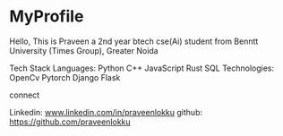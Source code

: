 # MyProfile

Hello, This is Praveen a 2nd year btech cse(Ai) student from Benntt University (Times Group), Greater Noida


Tech Stack
Languages: Python C++ JavaScript Rust SQL
Technologies: OpenCv Pytorch Django Flask 


connect 

Linkedin: www.linkedin.com/in/praveenlokku
github: https://github.com/praveenlokku
